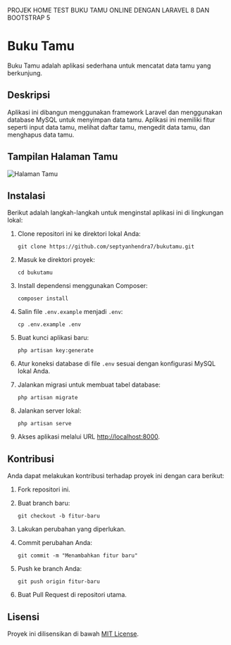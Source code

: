 PROJEK HOME TEST BUKU TAMU ONLINE DENGAN LARAVEL 8 DAN BOOTSTRAP 5

# Buku Tamu

Buku Tamu adalah aplikasi sederhana untuk mencatat data tamu yang berkunjung.

## Deskripsi

Aplikasi ini dibangun menggunakan framework Laravel dan menggunakan database MySQL untuk menyimpan data tamu. Aplikasi ini memiliki fitur seperti input data tamu, melihat daftar tamu, mengedit data tamu, dan menghapus data tamu.

## Tampilan Halaman Tamu
![Halaman Tamu](public/images/hasil-projek.png)


## Instalasi

Berikut adalah langkah-langkah untuk menginstal aplikasi ini di lingkungan lokal:

1. Clone repositori ini ke direktori lokal Anda:

   ```
   git clone https://github.com/septyanhendra7/bukutamu.git
   ```

2. Masuk ke direktori proyek:

   ```
   cd bukutamu
   ```

3. Install dependensi menggunakan Composer:

   ```
   composer install
   ```

4. Salin file `.env.example` menjadi `.env`:

   ```
   cp .env.example .env
   ```

5. Buat kunci aplikasi baru:

   ```
   php artisan key:generate
   ```

6. Atur koneksi database di file `.env` sesuai dengan konfigurasi MySQL lokal Anda.

7. Jalankan migrasi untuk membuat tabel database:

   ```
   php artisan migrate
   ```

8. Jalankan server lokal:

   ```
   php artisan serve
   ```

9. Akses aplikasi melalui URL [http://localhost:8000](http://localhost:8000).

## Kontribusi

Anda dapat melakukan kontribusi terhadap proyek ini dengan cara berikut:

1. Fork repositori ini.
2. Buat branch baru:

   ```
   git checkout -b fitur-baru
   ```

3. Lakukan perubahan yang diperlukan.
4. Commit perubahan Anda:

   ```
   git commit -m "Menambahkan fitur baru"
   ```

5. Push ke branch Anda:

   ```
   git push origin fitur-baru
   ```

6. Buat Pull Request di repositori utama.

## Lisensi

Proyek ini dilisensikan di bawah [MIT License](LICENSE).


